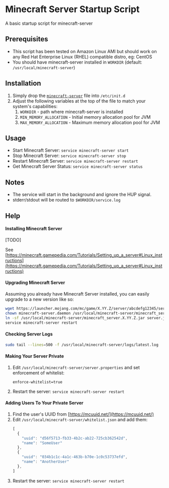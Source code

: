 # Minecraft Server Startup Script
A basic startup script for minecraft-server

## Prerequisites

* This script has been tested on Amazon Linux AMI but should work on any Red Hat Enterprise Linux (RHEL) compatible distro, eg: CentOS
* You should have minecraft-server installed in `WORKDIR` (default: `/usr/local/minecraft-server`)

## Installation

1. Simply drop the [`minecraft-server`](minecraft-server) file into `/etc/init.d`
2. Adjust the following variables at the top of the file to match your system's capabilities:
    1. `WORKDIR` - path where minecraft-server is installed
    2. `MIN_MEMORY_ALLOCATION` - Initial memory allocation pool for JVM
    3. `MAX_MEMORY_ALLOCATION` - Maximum memory allocation pool for JVM

## Usage

* Start Minecraft Server: `service minecraft-server start`
* Stop Minecraft Server: `service minecraft-server stop`
* Restart Minecraft Server: `service minecraft-server restart`
* Get Minecraft Server Status: `service minecraft-server status`

## Notes

* The service will start in the background and ignore the HUP signal.
* stderr/stdout will be routed to `$WORKDIR/service.log`

## Help

#### Installing Minecraft Server
[TODO]

See [https://minecraft.gamepedia.com/Tutorials/Setting_up_a_server#Linux_instructions](https://minecraft.gamepedia.com/Tutorials/Setting_up_a_server#Linux_instructions)

#### Upgrading Minecraft Server
Assuming you already have Minecraft Server installed, you can easily upgrade to a new version like so:

```bash
wget https://launcher.mojang.com/mc/game/X.YY.Z/server/abcdefg12345/server.jar -O /usr/local/minecraft-server/minecraft_server.X.YY.Z.jar
chown minecraft-server.daemon /usr/local/minecraft-server/minecraft_server.X.YY.Z.jar
ln -sf /usr/local/minecraft-server/minecraft_server.X.YY.Z.jar server.jar
service minecraft-server restart
```

#### Checking Server Logs
```bash
sudo tail --lines=500 -f /usr/local/minecraft-server/logs/latest.log
```

#### Making Your Server Private
1. Edit `/usr/local/minecraft-server/server.properties` and set enforcement of whitelist:
    ```
    enforce-whitelist=true
    ```
2. Restart the server: `service minecraft-server restart`
    
#### Adding Users To Your Private Server
1. Find the user's UUID from [https://mcuuid.net/](https://mcuuid.net/)
2. Edit `/usr/local/minecraft-server/whitelist.json` and add them:
    ```javascript
    [
      {
        "uuid": "d56f5713-fb33-4b2c-ab22-725cb362542d",
        "name": "SomeUser"
      },
      {
        "uuid": "034b1c1c-4a1c-463b-b70e-1c0c53737efd",
        "name": "AnotherUser"
      },
    ]
    ```
3. Restart the server: `service minecraft-server restart`
